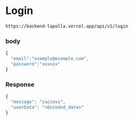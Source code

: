 # Login
```bash
https://backend-lapolla.vercel.app/api/v1/login
```
### body
```js
{
  "email":"example@example.com",
  "password":"xxxxxx"
}
```
### Response
```js
{
  "message": "success",
  "userData": "<Encoded_data>"
}
```